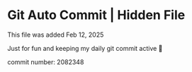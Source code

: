 # Git Auto Commit | Hidden File

This file was added Feb 12, 2025

Just for fun and keeping my daily git commit active 🤪

commit number: 2082348
